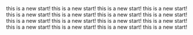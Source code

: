 this is a new start!
this is a new start!
this is a new start!
this is a new start!
this is a new start!
this is a new start!
this is a new start!
this is a new start!
this is a new start!
this is a new start!
this is a new start!
this is a new start!
this is a new start!
this is a new start!
this is a new start!
this is a new start!
